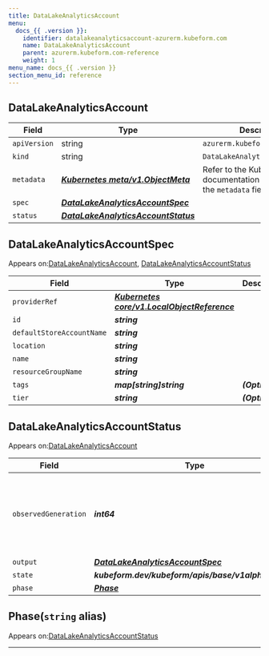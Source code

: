 ```yaml
---
title: DataLakeAnalyticsAccount
menu:
  docs_{{ .version }}:
    identifier: datalakeanalyticsaccount-azurerm.kubeform.com
    name: DataLakeAnalyticsAccount
    parent: azurerm.kubeform.com-reference
    weight: 1
menu_name: docs_{{ .version }}
section_menu_id: reference
---
```


## DataLakeAnalyticsAccount
| Field | Type | Description |
| ------ | ----- | ----------- |
| `apiVersion` | string | `azurerm.kubeform.com/v1alpha1` |
|    `kind` | string | `DataLakeAnalyticsAccount` |
| `metadata` | ***[Kubernetes meta/v1.ObjectMeta](https://v1-18.docs.kubernetes.io/docs/reference/generated/kubernetes-api/v1.18/#objectmeta-v1-meta)***|Refer to the Kubernetes API documentation for the fields of the `metadata` field.|
| `spec` | ***[DataLakeAnalyticsAccountSpec](#datalakeanalyticsaccountspec)***||
| `status` | ***[DataLakeAnalyticsAccountStatus](#datalakeanalyticsaccountstatus)***||
## DataLakeAnalyticsAccountSpec

Appears on:[DataLakeAnalyticsAccount](#datalakeanalyticsaccount), [DataLakeAnalyticsAccountStatus](#datalakeanalyticsaccountstatus)

| Field | Type | Description |
| ------ | ----- | ----------- |
| `providerRef` | ***[Kubernetes core/v1.LocalObjectReference](https://v1-18.docs.kubernetes.io/docs/reference/generated/kubernetes-api/v1.18/#localobjectreference-v1-core)***||
| `id` | ***string***||
| `defaultStoreAccountName` | ***string***||
| `location` | ***string***||
| `name` | ***string***||
| `resourceGroupName` | ***string***||
| `tags` | ***map[string]string***| ***(Optional)*** |
| `tier` | ***string***| ***(Optional)*** |
## DataLakeAnalyticsAccountStatus

Appears on:[DataLakeAnalyticsAccount](#datalakeanalyticsaccount)

| Field | Type | Description |
| ------ | ----- | ----------- |
| `observedGeneration` | ***int64***| ***(Optional)*** Resource generation, which is updated on mutation by the API Server.|
| `output` | ***[DataLakeAnalyticsAccountSpec](#datalakeanalyticsaccountspec)***| ***(Optional)*** |
| `state` | ***kubeform.dev/kubeform/apis/base/v1alpha1.State***| ***(Optional)*** |
| `phase` | ***[Phase](#phase)***| ***(Optional)*** |
## Phase(`string` alias)

Appears on:[DataLakeAnalyticsAccountStatus](#datalakeanalyticsaccountstatus)

---
